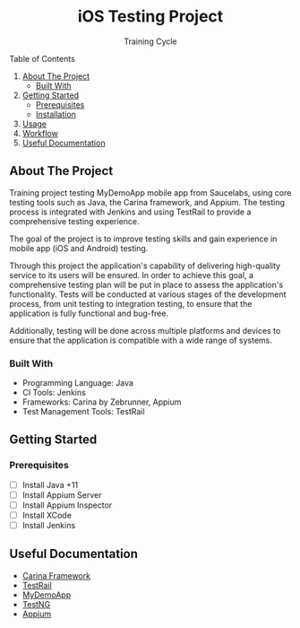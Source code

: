 
<!-- PROJECT LOGO -->
<div align="center">
  <h1 align="center">iOS Testing Project</h1>
  <p align="center">Training Cycle</p>
</div>

<!-- TABLE OF CONTENTS -->
  <summary>Table of Contents</summary>
  <ol>
    <li>
      <a href="#about-the-project">About The Project</a>
      <ul>
        <li><a href="#built-with">Built With</a></li>
      </ul>
    </li>
    <li>
      <a href="#getting-started">Getting Started</a>
      <ul>
        <li><a href="#prerequisites">Prerequisites</a></li>
        <li><a href="#installation">Installation</a></li>
      </ul>
    </li>
    <li><a href="#usage">Usage</a></li>
    <li><a href="#workflow">Workflow</a></li>
    <li><a href="#useful documentation">Useful Documentation</a></li>
  </ol>

<!-- ABOUT THE PROJECT -->
## About The Project
Training project testing MyDemoApp mobile app from Saucelabs, using core testing tools such as Java, the Carina framework, and Appium. The testing process is integrated with Jenkins and using TestRail to provide a comprehensive testing experience.

The goal of the project is to improve testing skills and gain experience in mobile app (iOS and Android) testing.

Through this project the application's capability of delivering high-quality service to its users will be ensured. In order to achieve this goal, a comprehensive testing plan will be put in place to assess the application's functionality. Tests will be conducted at various stages of the development process, from unit testing to integration testing, to ensure that the application is fully functional and bug-free. 

Additionally, testing will be done across multiple platforms and devices to ensure that the application is compatible with a wide range of systems.
  

### Built With

* Programming Language: Java
* CI Tools: Jenkins
* Frameworks: Carina by Zebrunner, Appium
* Test Management Tools: TestRail

<!-- GETTING STARTED -->
## Getting Started


### Prerequisites

- [ ] Install Java +11
- [ ] Install Appium Server
- [ ] Install Appium Inspector
- [ ] Install XCode
- [ ] Install Jenkins
<!--
### Installation
- [ ] 
- [ ] Clone the repo.
- [ ] Add a _testdata.properties file with TestRail's credentials data (testRailUrl, testRailUsername, testRailPassword).
 -->

<!-- USAGE EXAMPLES -->
<!--
## Usage

- [ ] Run tests from testng.xml files to create automatically a test run in TestRail.
 -->
<!-- WORKFLOW -->
<!--
## Workflow

1. Check tickets assigned to you defined in the Project Management Tool (e.g. Trello)
2. Check TestRail's test case: preconditions, steps, expected results
3. Create your Feature Branch following naming convention [TCXX]-testName
4. Add components and pages as needed, using Page Object Model Design Pattern
5. Commit your changes, push them to your branch and create a pull request assigning a reviewer 
6. Merge changes to master branch
 -->
<!-- USEFUL DOCUMENTATION -->
## Useful Documentation

* [Carina Framework](https://zebrunner.github.io/carina/)
* [TestRail](https://support.gurock.com/hc/en-us)
* [MyDemoApp](https://github.com/saucelabs/my-demo-app-rn)
* [TestNG](https://testng.org/doc/documentation-main.html)
* [Appium](https://appium.io/docs/en/writing-running-appium/caps/)

